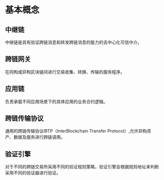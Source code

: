 # 基本概念

## 中继链

中继链是具有验证跨链消息和转发跨链消息的能力的去中心化可信中介。

## 跨链网关

在同构或异构区块链间进行交易收集、转换、传输的服务程序。

## 应用链

负责承载不同应用场景下的具体应用的业务合约逻辑。

## 跨链传输协议

通用的跨链传输协议IBTP（InterBlockchain Transfer Protocol）,允许异构资产、数据及服务进行跨链调用。

## 验证引擎

对于不同的跨链交易所采用不同的验证规则策略，验证引擎会根据规则地址来判断采用不同的验证器进行验证。